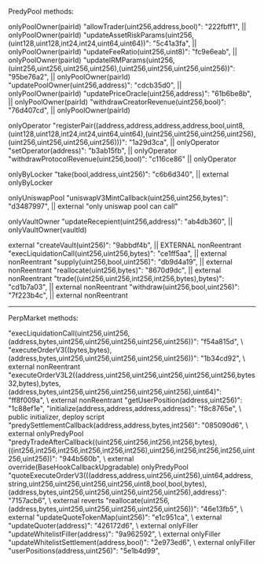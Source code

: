 PredyPool methods:

onlyPoolOwner(pairId)
"allowTrader(uint256,address,bool)": "222fbff1", || onlyPoolOwner(pairId)
"updateAssetRiskParams(uint256,(uint128,uint128,int24,int24,uint64,uint64))": "5c41a3fa", || onlyPoolOwner(pairId)
"updateFeeRatio(uint256,uint8)": "fc9e6eab", || onlyPoolOwner(pairId)
"updateIRMParams(uint256,(uint256,uint256,uint256,uint256),(uint256,uint256,uint256,uint256))": "95be76a2", || onlyPoolOwner(pairId)
"updatePoolOwner(uint256,address)": "cdcb35d0", || onlyPoolOwner(pairId)
"updatePriceOracle(uint256,address)": "61b6be8b", || onlyPoolOwner(pairId)
"withdrawCreatorRevenue(uint256,bool)": "76d407cd", || onlyPoolOwner(pairId)

onlyOperator
"registerPair((address,address,address,address,bool,uint8,(uint128,uint128,int24,int24,uint64,uint64),(uint256,uint256,uint256,uint256),(uint256,uint256,uint256,uint256)))": "1a29d3ca", || onlyOperator
"setOperator(address)": "b3ab15fb", || onlyOperator
"withdrawProtocolRevenue(uint256,bool)": "c116ce86" || onlyOperator

onlyByLocker
"take(bool,address,uint256)": "c6b6d340", || external onlyByLocker

onlyUniswapPool
"uniswapV3MintCallback(uint256,uint256,bytes)": "d3487997", || external "only uniswap pool can call"

onlyVaultOwner
"updateRecepient(uint256,address)": "ab4db360", || onlyVaultOwner(vaultId)

external
"createVault(uint256)": "9abbdf4b", || EXTERNAL
nonReentrant
"execLiquidationCall(uint256,uint256,bytes)": "ce1ff5aa", || external nonReentrant
"supply(uint256,bool,uint256)": "db9d4a19", || external nonReentrant
"reallocate(uint256,bytes)": "8670d9dc", || external nonReentrant
"trade((uint256,uint256,int256,int256,bytes),bytes)": "cd1b7a03", || external nonReentrant
"withdraw(uint256,bool,uint256)": "7f223b4c", || external nonReentrant

---

PerpMarket methods:

"execLiquidationCall(uint256,uint256,(address,bytes,uint256,uint256,uint256,uint256,uint256))": "f54a815d", \\
"executeOrderV3((bytes,bytes),(address,bytes,uint256,uint256,uint256,uint256,uint256))": "1b34cd92", \\ external
nonReentrant
"executeOrderV3L2((address,uint256,uint256,uint256,uint256,uint256,bytes32,bytes),bytes,(address,bytes,uint256,uint256,uint256,uint256,uint256),uint64)": "ff8f009a", \\ external nonReentrant
"getUserPosition(address,uint256)": "1c88ef1e",
"initialize(address,address,address,address)": "f8c8765e", \\ public initializer, deploy script
"predySettlementCallback(address,address,bytes,int256)": "085090d6", \\ external onlyPredyPool
"predyTradeAfterCallback((uint256,uint256,int256,int256,bytes),((int256,int256,int256,int256,int256,int256),uint256,int256,int256,int256,uint256,uint256))": "944b560b", \\ external override(BaseHookCallbackUpgradable) onlyPredyPool
"quoteExecuteOrderV3(((address,address,uint256,uint256),uint64,address,string,uint256,uint256,uint256,uint256,uint8,bool,bool,bytes),(address,bytes,uint256,uint256,uint256,uint256,uint256),address)": "7157acb6", \\ external reverts
"reallocate(uint256,(address,bytes,uint256,uint256,uint256,uint256,uint256))": "46e13fb5", \\ external
"updateQuoteTokenMap(uint256)": "e1c951ca", \\ external
"updateQuoter(address)": "426172d6", \\ external onlyFiller
"updateWhitelistFiller(address)": "9a962592", \\ external onlyFiller
"updateWhitelistSettlement(address,bool)": "2e973ed6", \\ external onlyFiller
"userPositions(address,uint256)": "5e1b4d99",
